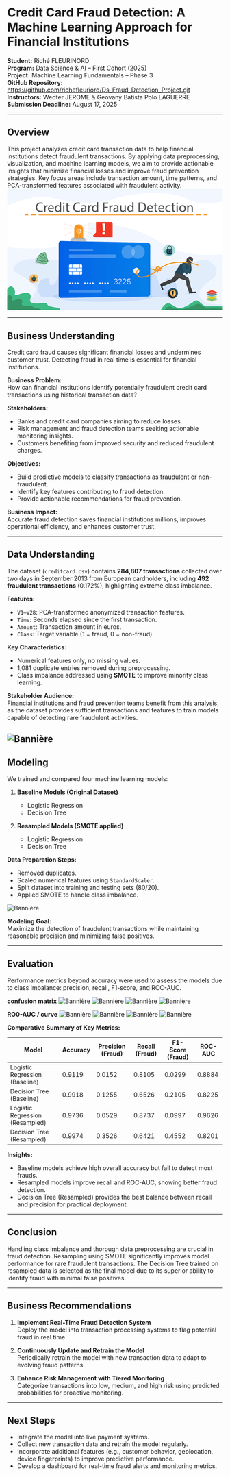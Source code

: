# Credit Card Fraud Detection: A Machine Learning Approach for Financial Institutions

**Student:** Riché FLEURINORD  
**Program:** Data Science & AI – First Cohort (2025)  
**Project:** Machine Learning Fundamentals – Phase 3  
**GitHub Repository:** https://github.com/richefleuriord/Ds_Fraud_Detection_Project.git 
**Instructors:** Wedter JEROME & Geovany Batista Polo LAGUERRE  
**Submission Deadline:** August 17, 2025  

---

## Overview
This project analyzes credit card transaction data to help financial institutions detect fraudulent transactions. By applying data preprocessing, visualization, and machine learning models, we aim to provide actionable insights that minimize financial losses and improve fraud prevention strategies. Key focus areas include transaction amount, time patterns, and PCA-transformed features associated with fraudulent activity.
![Bannière aviation](images/IMAGE.webp)

---

## Business Understanding
Credit card fraud causes significant financial losses and undermines customer trust. Detecting fraud in real time is essential for financial institutions.  

**Business Problem:**  
How can financial institutions identify potentially fraudulent credit card transactions using historical transaction data?  

**Stakeholders:**  
- Banks and credit card companies aiming to reduce losses.  
- Risk management and fraud detection teams seeking actionable monitoring insights.  
- Customers benefiting from improved security and reduced fraudulent charges.  

**Objectives:**  
- Build predictive models to classify transactions as fraudulent or non-fraudulent.  
- Identify key features contributing to fraud detection.  
- Provide actionable recommendations for fraud prevention.  

**Business Impact:**  
Accurate fraud detection saves financial institutions millions, improves operational efficiency, and enhances customer trust.

---

## Data Understanding
The dataset (`creditcard.csv`) contains **284,807 transactions** collected over two days in September 2013 from European cardholders, including **492 fraudulent transactions** (0.172%), highlighting extreme class imbalance.  

**Features:**  
- `V1–V28`: PCA-transformed anonymized transaction features.  
- `Time`: Seconds elapsed since the first transaction.  
- `Amount`: Transaction amount in euros.  
- `Class`: Target variable (1 = fraud, 0 = non-fraud).  

**Key Characteristics:**  
- Numerical features only, no missing values.  
- 1,081 duplicate entries removed during preprocessing.  
- Class imbalance addressed using **SMOTE** to improve minority class learning.

**Stakeholder Audience:**  
Financial institutions and fraud prevention teams benefit from this analysis, as the dataset provides sufficient transactions and features to train models capable of detecting rare fraudulent activities.

![Bannière](images/IMAGE1.jpg)
---

## Modeling
We trained and compared four machine learning models:  

1. **Baseline Models (Original Dataset)**  
   - Logistic Regression  
   - Decision Tree  

2. **Resampled Models (SMOTE applied)**  
   - Logistic Regression  
   - Decision Tree  

**Data Preparation Steps:**  
- Removed duplicates.  
- Scaled numerical features using `StandardScaler`.  
- Split dataset into training and testing sets (80/20).  
- Applied SMOTE to handle class imbalance. 

![Bannière](images/SMOTE.png) 

**Modeling Goal:**  
Maximize the detection of fraudulent transactions while maintaining reasonable precision and minimizing false positives.

---

## Evaluation
Performance metrics beyond accuracy were used to assess the models due to class imbalance: precision, recall, F1-score, and ROC-AUC.  

**confusion matrix**
![Bannière](images/cm_log_base.png)
![Bannière](images/cm_dt_base.png)
![Bannière](images/cm_log_res.png)
![Bannière](images/cm_dt_res.png)

**RO0-AUC / curve**
![Bannière](images/curve_log_base.png)
![Bannière](images/curve_dt_base.png)
![Bannière](images/curve_log_res.png)
![Bannière](images/curve_dt_res.png)

**Comparative Summary of Key Metrics:**

| Model                        | Accuracy | Precision (Fraud) | Recall (Fraud) | F1-Score (Fraud) | ROC-AUC |
|-------------------------------|---------|-----------------|---------------|-----------------|---------|
| Logistic Regression (Baseline)| 0.9119  | 0.0152          | 0.8105        | 0.0299          | 0.8884  |
| Decision Tree (Baseline)      | 0.9918  | 0.1255          | 0.6526        | 0.2105          | 0.8225  |
| Logistic Regression (Resampled)| 0.9736 | 0.0529          | 0.8737        | 0.0997          | 0.9626  |
| Decision Tree (Resampled)     | 0.9974  | 0.3526          | 0.6421        | 0.4552          | 0.8201  |

**Insights:**  
- Baseline models achieve high overall accuracy but fail to detect most frauds.  
- Resampled models improve recall and ROC-AUC, showing better fraud detection.  
- Decision Tree (Resampled) provides the best balance between recall and precision for practical deployment.

---

## Conclusion
Handling class imbalance and thorough data preprocessing are crucial in fraud detection. Resampling using SMOTE significantly improves model performance for rare fraudulent transactions. The Decision Tree trained on resampled data is selected as the final model due to its superior ability to identify fraud with minimal false positives.

---

## Business Recommendations
1. **Implement Real-Time Fraud Detection System**  
   Deploy the model into transaction processing systems to flag potential fraud in real time.  

2. **Continuously Update and Retrain the Model**  
   Periodically retrain the model with new transaction data to adapt to evolving fraud patterns.  

3. **Enhance Risk Management with Tiered Monitoring**  
   Categorize transactions into low, medium, and high risk using predicted probabilities for proactive monitoring.

---

## Next Steps
- Integrate the model into live payment systems.  
- Collect new transaction data and retrain the model regularly.  
- Incorporate additional features (e.g., customer behavior, geolocation, device fingerprints) to improve predictive performance.  
- Develop a dashboard for real-time fraud alerts and monitoring metrics.
